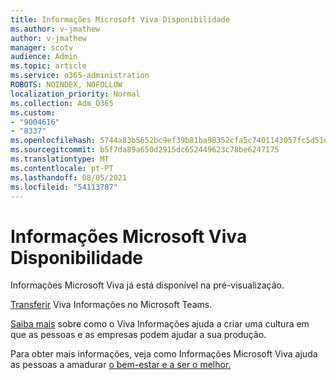 ```yaml
---
title: Informações Microsoft Viva Disponibilidade
ms.author: v-jmathew
author: v-jmathew
manager: scotv
audience: Admin
ms.topic: article
ms.service: o365-administration
ROBOTS: NOINDEX, NOFOLLOW
localization_priority: Normal
ms.collection: Adm_O365
ms.custom:
- "9004616"
- "8337"
ms.openlocfilehash: 5744a83b5652bc9ef39b81ba98352cfa5c7401143057fc5d51d164757413a6d0
ms.sourcegitcommit: b5f7da89a650d2915dc652449623c78be6247175
ms.translationtype: MT
ms.contentlocale: pt-PT
ms.lasthandoff: 08/05/2021
ms.locfileid: "54113787"
---
```

# <a name="microsoft-viva-insights-availability"></a>Informações Microsoft Viva Disponibilidade

Informações Microsoft Viva já está disponível na pré-visualização.

[Transferir](https://aka.ms/InsightsDocumentation) Viva Informações no Microsoft Teams.

[Saiba mais](https://aka.ms/VivaInsights) sobre como o Viva Informações ajuda a criar uma cultura em que as pessoas e as empresas podem ajudar a sua produção.

Para obter mais informações, veja como Informações Microsoft Viva ajuda as pessoas a amadurar [o bem-estar e a ser o melhor.](https://techcommunity.microsoft.com/t5/microsoft-viva-blog/microsoft-viva-insights-helps-people-nurture-wellbeing-and-be/ba-p/2107010)
